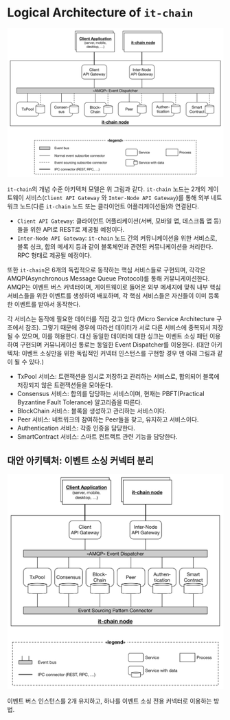 # Logical Architecture of `it-chain`

![](../images/it-chain-logical-view-architecture-r3.png)

`it-chain`의 개념 수준 아키텍처 모델은 위 그림과 같다. `it-chain` 노드는 2개의 게이트웨이 서비스(`Client API Gateway` 와 `Inter-Node API Gateway`)를 통해 외부 네트워크 노드(다른 `it-chain` 노드 또는 클라이언트 어플리케이션들)와 연결된다.

* `Client API Gateway`: 클라이언트 어플리케이션(서버, 모바일 앱, 데스크톱 앱 등)들을 위한 API로 REST로 제공될 예정이다.
* `Inter-Node API Gateway`: `it-chain` 노드 간의 커뮤니케이션을 위한 서비스로, 블록 싱크, 합의 메세지 등과 같이 블록체인과 관련된 커뮤니케이션을 처리한다. RPC 형태로 제공될 예정이다.

또한 `it-chain`은 6개의 독립적으로 동작하는 핵심 서비스들로 구현되며, 각각은 AMQP(Asynchronous Message Queue Protocol)를 통해 커뮤니케이션한다. AMQP는 이벤트 버스 커넥터이며, 게이트웨이로 들어온 외부 메세지에 맞춰 내부 핵심 서비스들을 위한 이벤트를 생성하여 배포하며, 각 핵심 서비스들은 자신들이 이미 등록한 이벤트를 받아서 동작한다.

각 서비스는 동작에 필요한 데이터를 직접 갖고 있다 (Micro Service Architecture 구조에서 참조). 그렇기 때문에 경우에 따라선 데이터가 서로 다른 서비스에 중복되서 저장될 수 있으며, 이를 허용한다. 대신 동일한 데이터에 대한 싱크는 이벤트 소싱 패턴 이용하여 구현되며 커뮤니케이션 통로는 동일한 Event Dispatcher를 이용한다. (대안 아키텍처: 이벤트 소싱만을 위한 독립적인 커넥터 인스턴스를 구현할 경우 맨 아래 그림과 같이 될 수 있다.)

* TxPool 서비스: 트랜잭션을 임시로 저장하고 관리하는 서비스로, 합의되어 블록에 저장되지 않은 트랜잭션들을 모아둔다.
* Consensus 서비스: 합의를 담당하는 서비스이며, 현재는 PBFT(Practical Byzantine Fault Tolerance) 알고리즘을 따른다.
* BlockChain 서비스: 블록을 생성하고 관리하는 서비스이다.
* Peer 서비스: 네트워크의 참여하는 Peer들을 찾고, 유지하고 서비스이다. 
* Authentication 서비스: 각종 인증을 담당한다.
* SmartContract 서비스: 스마트 컨트랙트 관련 기능을 담당한다.

## 대안 아키텍처: 이벤트 소싱 커넥터 분리
![](../images/it-chain-logical-view-architecture-r2.png)

이벤트 버스 인스턴스를 2개 유지하고, 하나를 이벤트 소싱 전용 커넥터로 이용하는 방법.